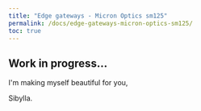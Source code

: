 ```yaml
---
title: "Edge gateways - Micron Optics sm125"
permalink: /docs/edge-gateways-micron-optics-sm125/
toc: true
---
```



## Work in progress...


I'm making myself beautiful for you,

  Sibylla.

